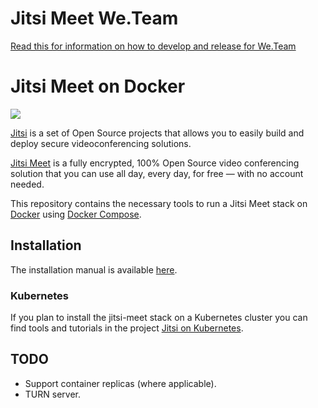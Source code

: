 # Jitsi Meet We.Team 

[Read this for information on how to develop and release for We.Team](web/README.md)


# Jitsi Meet on Docker

![](resources/jitsi-docker.png)

[Jitsi](https://jitsi.org/) is a set of Open Source projects that allows you to easily build and deploy secure videoconferencing solutions.

[Jitsi Meet](https://jitsi.org/jitsi-meet/) is a fully encrypted, 100% Open Source video conferencing solution that you can use all day, every day, for free — with no account needed.

This repository contains the necessary tools to run a Jitsi Meet stack on [Docker](https://www.docker.com) using [Docker Compose](https://docs.docker.com/compose/).

## Installation

The installation manual is available [here](https://jitsi.github.io/handbook/docs/devops-guide/devops-guide-docker).

### Kubernetes

If you plan to install the jitsi-meet stack on a Kubernetes cluster you can find tools and tutorials in the project [Jitsi on Kubernetes](https://github.com/jitsi-contrib/jitsi-kubernetes).

## TODO

* Support container replicas (where applicable).
* TURN server.

